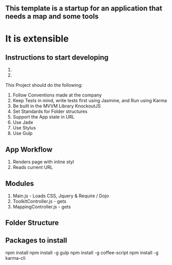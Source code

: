 ## This template is a startup for an application that needs a map and some tools
# It is extensible

## Instructions to start developing

1. 
2. 

This Project should do the following:

1. Follow Conventions made at the company
2. Keep Tests in mind, write tests first using Jasmine, and Run using Karma
3. Be built in the MVVM Library KnockoutJS
4. Set Standards for Folder structures
5. Support the App state in URL
6. Use Jade
7. Use Stylus
8. Use Gulp


## App Workflow

1. Renders page with inline styl
2. Reads current URL


## Modules

1. Main.js - Loads CSS, Jquery & Require / Dojo
2. ToolkitController.js - gets 
3. MappingController.js - gets 


## Folder Structure

## Packages to install
npm install
npm install -g gulp
npm install -g coffee-script
npm install -g karma-cli